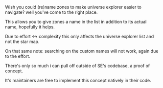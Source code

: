 Wish you could (re)name zones to make universe explorer easier to navigate? well you've come to the right place.

This allows you to give zones a name in the list in addition to its actual name, hopefully it helps.

Due to effort <-> complexity this only affects the universe explorer list and not the star map.

On that same note: searching on the custom names will not work, again due to the effort.

There's only so much i can pull off outside of SE's codebase, a proof of concept.

It's maintainers are free to implement this concept natively in their code.
